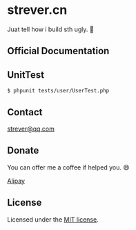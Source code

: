# strever.cn

Juat tell how i build sth ugly. :dog:

## Official Documentation

## UnitTest

`$ phpunit tests/user/UserTest.php`

## Contact

<strever@qq.com>

## Donate

You can offer me a coffee if helped you. :smile:

[Alipay](qmailme@qq.com)

## License

Licensed under the [MIT license](http://opensource.org/licenses/MIT).
